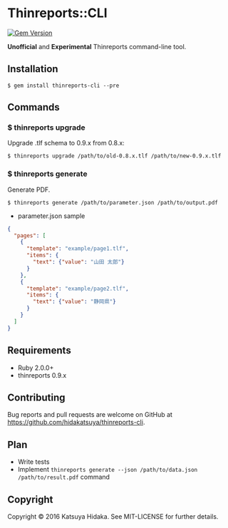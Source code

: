 # Thinreports::CLI

[![Gem Version](https://badge.fury.io/rb/thinreports-cli.svg)](https://badge.fury.io/rb/thinreports-cli)

**Unofficial** and **Experimental** Thinreports command-line tool.

## Installation

    $ gem install thinreports-cli --pre

## Commands

### $ thinreports upgrade

Upgrade .tlf schema to 0.9.x from 0.8.x:

```
$ thinreports upgrade /path/to/old-0.8.x.tlf /path/to/new-0.9.x.tlf
```

### $ thinreports generate

Generate PDF.

```
$ thinreports generate /path/to/parameter.json /path/to/output.pdf
```

* parameter.json sample
```json
{
  "pages": [
    {
      "template": "example/page1.tlf",
      "items": {
        "text": {"value": "山田 太郎"}
      }
    },
    {
      "template": "example/page2.tlf",
      "items": {
        "text": {"value": "静岡県"}
      }
    }
  ]
}
```

## Requirements

 - Ruby 2.0.0+
 - thinreports 0.9.x

## Contributing

Bug reports and pull requests are welcome on GitHub at https://github.com/hidakatsuya/thinreports-cli.

## Plan

 - Write tests
 - Implement `thinreports generate --json /path/to/data.json /path/to/result.pdf` command

## Copyright

Copyright © 2016 Katsuya Hidaka. See MIT-LICENSE for further details.
